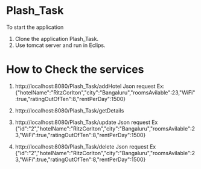 # Plash_Task

To start the application
1.  Clone the application Plash_Task.
2.  Use tomcat server and run in Eclips.



# How to Check the services

1.  http://localhost:8080/Plash_Task/addHotel
Json request Ex:
{"hotelName":"RitzCorlton","city":"Bangaluru","roomsAvilable":23,"WiFi":true,"ratingOutOfTen":8,"rentPerDay":1500}

2.  http://localhost:8080/Plash_Task/getDetails


3.  http://localhost:8080/Plash_Task/update
Json request Ex
{"id":"2","hotelName":"RitzCorlton","city":"Bangaluru","roomsAvilable":23,"WiFi":true,"ratingOutOfTen":8,"rentPerDay":1500}


4.  http://localhost:8080/Plash_Task/delete
Json request Ex
{"id":"2","hotelName":"RitzCorlton","city":"Bangaluru","roomsAvilable":23,"WiFi":true,"ratingOutOfTen":8,"rentPerDay":1500}
